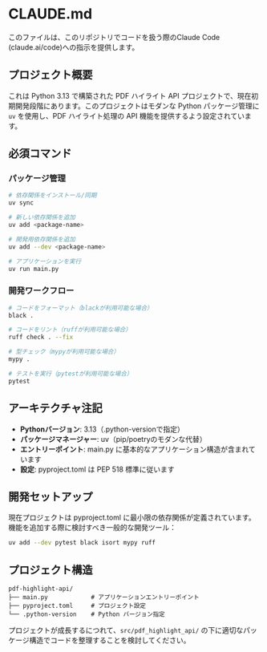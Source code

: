 # CLAUDE.md

このファイルは、このリポジトリでコードを扱う際のClaude Code (claude.ai/code)への指示を提供します。

## プロジェクト概要

これは Python 3.13 で構築された PDF ハイライト API プロジェクトで、現在初期開発段階にあります。このプロジェクトはモダンな Python パッケージ管理に `uv` を使用し、PDF ハイライト処理の API 機能を提供するよう設定されています。

## 必須コマンド

### パッケージ管理
```bash
# 依存関係をインストール/同期
uv sync

# 新しい依存関係を追加
uv add <package-name>

# 開発用依存関係を追加
uv add --dev <package-name>

# アプリケーションを実行
uv run main.py
```

### 開発ワークフロー
```bash
# コードをフォーマット（blackが利用可能な場合）
black .

# コードをリント（ruffが利用可能な場合） 
ruff check . --fix

# 型チェック（mypyが利用可能な場合）
mypy .

# テストを実行（pytestが利用可能な場合）
pytest
```

## アーキテクチャ注記

- **Pythonバージョン**: 3.13（.python-versionで指定）
- **パッケージマネージャー**: uv（pip/poetryのモダンな代替）
- **エントリーポイント**: main.py に基本的なアプリケーション構造が含まれています
- **設定**: pyproject.toml は PEP 518 標準に従います

## 開発セットアップ

現在プロジェクトは pyproject.toml に最小限の依存関係が定義されています。機能を追加する際に検討すべき一般的な開発ツール：

```bash
uv add --dev pytest black isort mypy ruff
```

## プロジェクト構造

```
pdf-highlight-api/
├── main.py            # アプリケーションエントリーポイント
├── pyproject.toml     # プロジェクト設定
└── .python-version    # Python バージョン指定
```

プロジェクトが成長するにつれて、`src/pdf_highlight_api/` の下に適切なパッケージ構造でコードを整理することを検討してください。